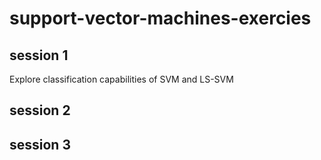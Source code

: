 # support-vector-machines-exercies

## session 1
Explore classification capabilities of SVM and LS-SVM

## session 2

## session 3
